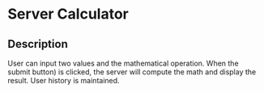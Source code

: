 # Server Calculator


## Description

User can input two values and the mathematical operation. When the submit button) is clicked, the server will compute the math and display the result. User history is maintained.
